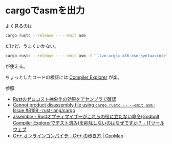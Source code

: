 
# cargoでasmを出力

よく見るのは
```sh
cargo rustc --release -- --emit asm
```
だけど、うまくいかない。

```sh
cargo rustc --release -- --emit asm -C 'llvm-args=-x86-asm-syntax=intel'
```
が使える。

ちょっとしたコードの検証には [Compiler Explorer](https://rust.godbolt.org/) が楽。

参照:
- [Rustのゼロコスト抽象化の効果をアセンブラで確認](https://blog.rust-jp.rs/tatsuya6502/posts/2019-12-zero-cost-abstraction/)
- [Cannot product disassembly file using ```cargo rustc -- --emit asm``` · Issue #8199 · rust-lang/cargo](https://github.com/rust-lang/cargo/issues/8199)
- [assembly - Rustオプティマイザーがこれらの役に立たない命令(Godbolt Compiler Explorerでテスト済み)を削除しないのはなぜですか？ - ITツールウェブ](https://ja.coder.work/so/assembly/504471)
- [C++ オンラインコンパイラ - C++ の歩き方 | CppMap](https://cppmap.github.io/tools/onlinecompilers/)


